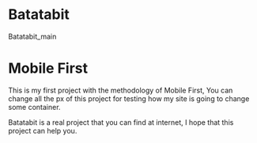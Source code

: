 # Batatabit
Batatabit_main

<h1><Strong>Mobile First</Strong></h1>
<p>This is my first project with the methodology of Mobile First, You can change all the px of this project for testing how my site is going to
  change some container.
</p>


<p>Batatabit is a real project that you can find at internet, I hope that this project can help you.
</p>
